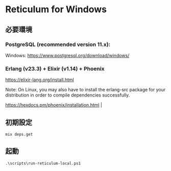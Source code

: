# Reticulum for Windows

## 必要環境

### PostgreSQL (recommended version 11.x):

Windows: https://www.postgresql.org/download/windows/

### Erlang (v23.3) + Elixir (v1.14) + Phoenix

https://elixir-lang.org/install.html

Note: On Linux, you may also have to install the erlang-src package for your distribution in order to compile dependencies successfully.

https://hexdocs.pm/phoenix/installation.html |

## 初期設定

`mix deps.get`

## 起動

`.\scripts\run-reticulum-local.ps1`
